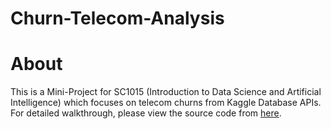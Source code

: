 # Churn-Telecom-Analysis

# About
This is a Mini-Project for SC1015 (Introduction to Data Science and Artificial Intelligence) which focuses on telecom churns from Kaggle Database APIs. For detailed walkthrough, please view the source code from <a href="https://github.com/FeoniX97/Churn-Telecom-Analysis/blob/main/Predictive%20Modelling.ipynb">here</a>.
